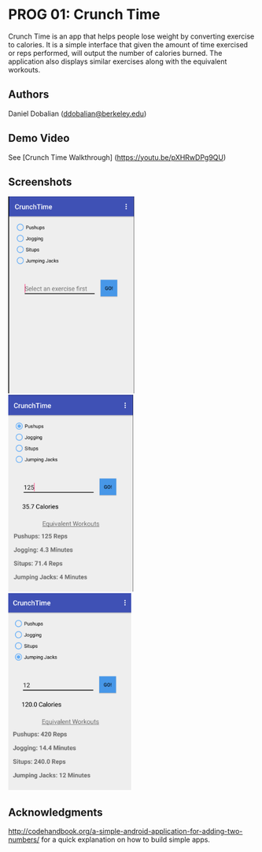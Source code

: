 # PROG 01: Crunch Time

Crunch Time is an app that helps people lose weight by converting exercise to calories.  It is a simple interface that given the amount of time exercised or reps performed, will output the number of calories burned.  The application also displays similar exercises along with the equivalent workouts.

## Authors

Daniel Dobalian  ([ddobalian@berkeley.edu](mailto:ddobalian@berkeley.edu))

## Demo Video

See [Crunch Time Walkthrough] (https://youtu.be/pXHRwDPg9QU)

## Screenshots

<img src="screenshots/base.png" height="400" alt="Screenshot"/>
<img src="screenshots/pushups.png" height="400" alt="Screenshot"/>
<img src="screenshots/jj.png" height="400" alt="Screenshot"/>

## Acknowledgments

http://codehandbook.org/a-simple-android-application-for-adding-two-numbers/ for a quick explanation on how to build simple apps. 

